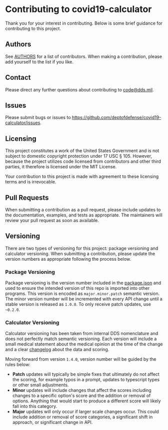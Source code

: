 # Contributing to covid19-calculator

Thank you for your interest in contributing. Below is some brief guidance for contributing to this project.

## Authors

See [AUTHORS](https://github.com/deptofdefense/covid19-calculator/blob/master/AUTHORS) for a list of contributors. When making a contribution, please add yourself to the list if you like.

## Contact

Please direct any further questions about contributing to <code@dds.mil>.

## Issues

Please submit bugs or issues to <https://github.com/deptofdefense/covid19-calculator/issues>.

## Licensing

This project constitutes a work of the United States Government and is not subject to domestic copyright protection under 17 USC § 105. However, because the project utilizes code licensed from contributors and other third parties, it therefore is licensed under the MIT License.

Your contribution to this project is made with agreement to these licensing terms and is irrevocable.

## Pull Requests

When submitting a contribution as a pull request, please include updates to the documentation, examples, and tests as appropriate. The maintainers will review your pull request as soon as available.

## Versioning

There are two types of versioning for this project: package versioning and calculator versioning. When submitting a contribution, please update the version numbers as appropriate following the process below.

### Package Versioning

Package versioning is the version number included in the [package.json](package.json) and used to ensure the intended version of this repo is imported into other programs. This version is encoded as `major.minor.patch` semantic version. The minor version number will be incremented with every API change until a stable version is released as `1.0.0`. To only receive patch updates, use `~0.2.0`.

### Calculator Versioning

Calculator versioning has been taken from internal DDS nomenclature and does not perfectly match semantic versioning. Each version will include a small medical statement about the medical opinion at the time of the change and a clear [changelog](CHANGELOG.md) about the data and scoring.

Moving forward from version `1.4.0`, version number will be guided by the rules below:

- **Patch** updates will typically be simple fixes that ultimately do not affect the scoring, for example typos in a prompt, updates to typescript types or other small adjustments.
- **Minor** updates will include changes that affect the scores including changes to a specific option's score and the addition or removal of options. Anything that would start to produce a different score will likely fall into this category.
- **Major** updates will only occur if larger scale changes occur. This could include addition or removal of score categories, a significant shift in approach, or significant change in API.

